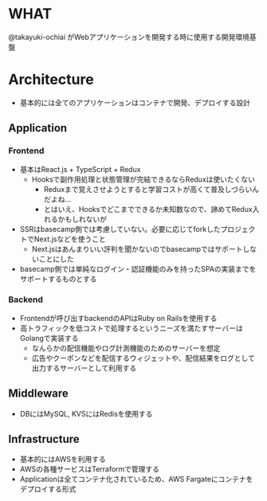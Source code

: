 # WHAT
@takayuki-ochiai がWebアプリケーションを開発する時に使用する開発環境基盤


# Architecture
- 基本的には全てのアプリケーションはコンテナで開発、デプロイする設計

## Application
### Frontend
- 基本はReact.js + TypeScript + Redux
  - Hooksで副作用処理と状態管理が完結できるならReduxは使いたくない
    - Reduxまで覚えさせようとすると学習コストが高くて普及しづらいんだよね…
    - とはいえ、Hooksでどこまでできるか未知数なので、諦めてRedux入れるかもしれないが
- SSRはbasecamp側では考慮していない。必要に応じてforkしたプロジェクトでNext.jsなどを使うこと
  - Next.jsはあんまりいい評判を聞かないのでbasecampではサポートしないことにした
- basecamp側では単純なログイン・認証機能のみを持ったSPAの実装までをサポートするものとする


### Backend
- Frontendが呼び出すbackendのAPIはRuby on Railsを使用する
- 高トラフィックを低コストで処理するというニーズを満たすサーバーはGolangで実装する
  - なんらかの配信機能やログ計測機能のためのサーバーを想定
  - 広告やクーポンなどを配信するウィジェットや、配信結果をログとして出力するサーバーとして利用する

## Middleware
- DBにはMySQL, KVSにはRedisを使用する


## Infrastructure
- 基本的にはAWSを利用する
- AWSの各種サービスはTerraformで管理する
- Applicationは全てコンテナ化されているため、AWS Fargateにコンテナをデプロイする形式


